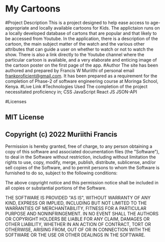 # My Cartoons
#Project Description
This is a project designed to help ease access to age-appropriate and locally available cartoons for Kids. The applictaion runs on a locally developed database of cartons that are popular and that likely to be accessed from Youtube. In the application, there is a description of the cartoon, the main subject matter of the watch and the various other attributes that can guide a user on whether to watch or not to watch the show. There is also a link directly to the Youtube channel where the particular cartoon is available, and a very elaborate and enticing image of the cartoon poster on the first page of the app.
#Author
The site has been authored and prepared by Francis W Muriithi of personal email frankproficient@gmail.com. It has been prepared as a requirement for the completion of Phase-2 of software engineering course at Moringa School, Kenya.
#Live Link
#Technologies Used
The completion of the project necessitated proficiency in;
CSS
JavaScript
React JS
JSON-API

#Licenses
## MIT License
## Copyright (c) 2022 Muriithi Francis

Permission is hereby granted, free of charge, to any person obtaining a copy of this software and associated documentation files (the "Software"), to deal in the Software without restriction, including without limitation the rights to use, copy, modify, merge, publish, distribute, sublicense, and/or sell copies of the Software, and to permit persons to whom the Software is furnished to do so, subject to the following conditions:

The above copyright notice and this permission notice shall be included in all copies or substantial portions of the Software.

THE SOFTWARE IS PROVIDED "AS IS", WITHOUT WARRANTY OF ANY KIND, EXPRESS OR IMPLIED, INCLUDING BUT NOT LIMITED TO THE WARRANTIES OF MERCHANTABILITY, FITNESS FOR A PARTICULAR PURPOSE AND NONINFRINGEMENT. IN NO EVENT SHALL THE AUTHORS OR COPYRIGHT HOLDERS BE LIABLE FOR ANY CLAIM, DAMAGES OR OTHER LIABILITY, WHETHER IN AN ACTION OF CONTRACT, TORT OR OTHERWISE, ARISING FROM, OUT OF OR IN CONNECTION WITH THE SOFTWARE OR THE USE OR OTHER DEALINGS IN THE SOFTWARE.

